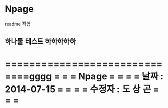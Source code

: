 Npage
=====


readme 작업

## 하나둘 테스트 하하하하하 ##
==============================gggg
=                            =
=            Npage           =
=                            =
=     날짜 : 2014-07-15      =
=                            =
=     수정자 : 도 상 곤      =
=                            =
==============================
